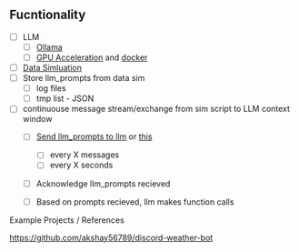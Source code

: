 ## Fucntionality

- [ ] LLM
  - [ ] [Ollama](https://ollama.com/library/llama3.2:1b)
  - [ ] [GPU Acceleration]() and [docker](https://docs.nvidia.com/datacenter/cloud-native/container-toolkit/latest/install-guide.html)
- [ ] [Data Simluation](https://github.com/Swarm-Squad/Swarm-Squad-Ep2/blob/main/backend/scripts/run_simulation.py)
- [ ] Store llm_prompts from data sim
  - [ ] log files
  - [ ] tmp list - JSON
- [ ] continuouse message stream/exchange from sim script to LLM context window
  - [ ] [Send llm_prompts to llm](https://www.archgw.com/) or [this](https://github.com/katanemo/archgw)
    - [ ] every X messages
    - [ ] every X seconds
  - [ ] Acknowledge llm_prompts recieved
  - [ ] Based on prompts recieved, llm makes function calls


Example Projects / References

https://github.com/akshay56789/discord-weather-bot
